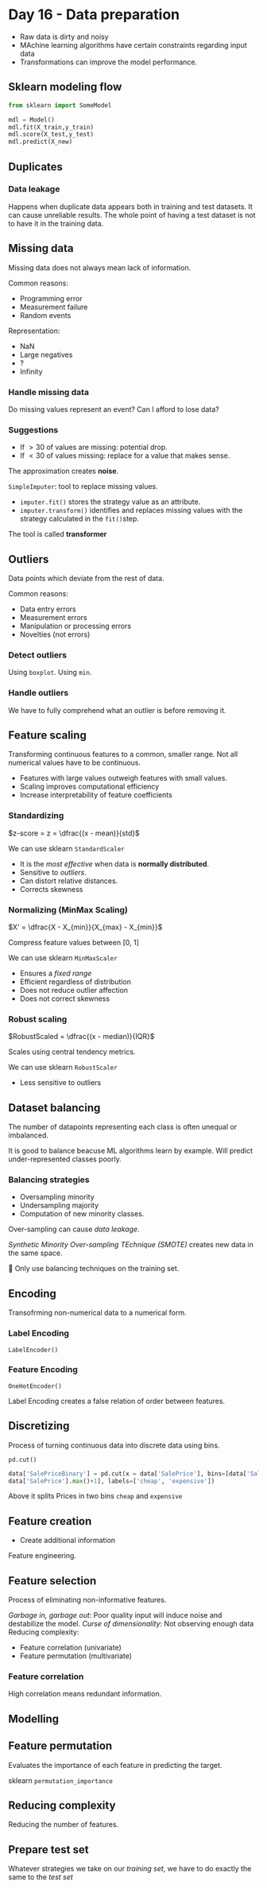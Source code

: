<!-- markdownlint-configure-file { "MD024": { "siblings_only": true } } -->

# Day 16 - Data preparation

- Raw data is dirty and noisy
- MAchine learning algorithms have certain constraints regarding input data
- Transformations can improve the model performance.

## Sklearn modeling flow

```py
from sklearn import SomeModel

mdl = Model()
mdl.fit(X_train,y_train)
mdl.score(X_test,y_test)
mdl.predict(X_new)
```

## Duplicates

### Data leakage

Happens when duplicate data appears both in training and test datasets.
It can cause unreliable results.
The whole point of having a test dataset is not to have it in the training data.

## Missing data

Missing data does not always mean lack of information.

Common reasons:

- Programming error
- Measurement failure
- Random events

Representation:

- NaN
- Large negatives
- ?
- Infinity

### Handle missing data

Do missing values represent an event?
Can I afford to lose data?

### Suggestions

- If $>30%$ of values are missing: potential drop.
- If $<30%$ of values missing: replace for a value that makes sense.

The approximation creates **noise**.

`SimpleImputer`: tool to replace missing values.

- `imputer.fit()` stores the strategy value as an attribute.
- `imputer.transform()` identifies and replaces missing values with the strategy calculated in the `fit()`step.

The tool is called **transformer**

## Outliers

Data points which deviate from the rest of data.

Common reasons:

- Data entry errors
- Measurement errors
- Manipulation or processing errors
- Novelties (not errors)

### Detect outliers

Using `boxplot`.
Using `min`.

### Handle outliers

We have to fully comprehend what an outlier is before removing it.

## Feature scaling

Transforming continuous features to a common, smaller range.
Not all numerical values have to be continuous.

- Features with large values outweigh features with small values.
- Scaling improves computational efficiency
- Increase interpretability of feature coefficients

### Standardizing

$z-score = z = \dfrac{(x - mean)}{std}$

We can use sklearn `StandardScaler`

- It is the _most effective_ when data is **normally distributed**.
- Sensitive to _outliers_.
- Can distort relative distances.
- Corrects skewness

### Normalizing (MinMax Scaling)

$X' = \dfrac{X - X_{min}}{X_{max} - X_{min}}$

Compress feature values between [0, 1]

We can use sklearn `MinMaxScaler`

- Ensures a _fixed range_
- Efficient regardless of distribution
- Does not reduce outlier affection
- Does not correct skewness

### Robust scaling

$RobustScaled = \dfrac{(x - median)}{IQR}$

Scales using central tendency metrics.

We can use sklearn `RobustScaler`

- Less sensitive to outliers

## Dataset balancing

The number of datapoints representing each class is often unequal or imbalanced.

It is good to balance beacuse ML algorithms learn by example.
Will predict under-represented classes poorly.

### Balancing strategies

- Oversampling minority
- Undersampling majority
- Computation of new minority classes.

Over-sampling can cause _data leakage_.

_Synthetic Minority Over-sampling TEchnique (SMOTE)_ creates new data in the same space.

:rotating_light: Only use balancing techniques on the training set.

## Encoding

Transofrming non-numerical data to a numerical form.

### Label Encoding

`LabelEncoder()`

### Feature Encoding

`OneHotEncoder()`

Label Encoding creates a false relation of order between features.

## Discretizing

Process of turning continuous data into discrete data using bins.

`pd.cut()`

```py
data['SalePriceBinary'] = pd.cut(x = data['SalePrice'], bins=[data['SalePrice'].min()-1, data['SalePrice'].mean(),
data['SalePrice'].max()+1], labels=['cheap', 'expensive'])
```

Above it splits Prices in two bins `cheap` and `expensive`

## Feature creation

- Create additional information

Feature engineering.

## Feature selection

Process of eliminating non-informative features.

_Garbage in, garbage out_: Poor quality input will induce noise and destabilize the model.
_Curse of dimensionality_: Not observing enough data
Reducing complexity:

- Feature correlation (univariate)
- Feature permutation (multivariate)

### Feature correlation

High correlation means redundant information.

## Modelling

## Feature permutation

Evaluates the importance of each feature in predicting the target.

sklearn `permutation_importance`

## Reducing complexity

Reducing the number of features.

## Prepare test set

Whatever strategies we take on our _training set_, we have to do exactly the same to the _test set_
